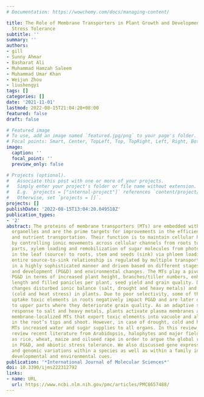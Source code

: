 ```yaml
---
# Documentation: https://wowchemy.com/docs/managing-content/

title: The Role of Membrane Transporters in Plant Growth and Development, and Abiotic
  Stress Tolerance
subtitle: ''
summary: ''
authors:
- gill
- Sunny Ahmar
- Basharat Ali
- Muhammad Hamzah Saleem
- Muhammad Umar Khan
- Weijun Zhou
- liushengyi
tags: []
categories: []
date: '2021-11-01'
lastmod: 2022-08-15T21:04:20+08:00
featured: false
draft: false

# Featured image
# To use, add an image named `featured.jpg/png` to your page's folder.
# Focal points: Smart, Center, TopLeft, Top, TopRight, Left, Right, BottomLeft, Bottom, BottomRight.
image:
  caption: ''
  focal_point: ''
  preview_only: false

# Projects (optional).
#   Associate this post with one or more of your projects.
#   Simply enter your project's folder or file name without extension.
#   E.g. `projects = ["internal-project"]` references `content/project/deep-learning/index.md`.
#   Otherwise, set `projects = []`.
projects: []
publishDate: '2022-08-15T13:04:20.049518Z'
publication_types:
- '2'
abstract: The proteins of membrane transporters (MTs) are embedded within membrane-bounded
  organelles and are the prime targets for improvements in the efficiency of water
  and nutrient transportation. Their function is to maintain cellular homeostasis
  by controlling ionic movements across cellular channels from roots to upper plant
  parts, xylem loading and remobilization of sugar molecules from photosynthesis tissues
  in the leaf (source) to roots, stem and seeds (sink) via phloem loading. The plant’s
  entire source-to-sink relationship is regulated by multiple transporting proteins
  in a highly sophisticated manner and driven based on different stages of plant growth
  and development (PG&D) and environmental changes. The MTs play a pivotal role in
  PG&D in terms of increased plant height, branches/tiller numbers, enhanced numbers,
  length and filled panicles per plant, seed yield and grain quality. Dynamic climatic
  changes disturbed ionic balance (salt, drought and heavy metals) and sugar supply
  (cold and heat stress) in plants. Due to poor selectivity, some of the MTs also
  uptake toxic elements in roots negatively impact PG&D and are later on also exported
  to upper parts where they deteriorate grain quality. As an adaptive strategy, in
  response to salt and heavy metals, plants activate plasma membranes and vacuolar
  membrane-localized MTs that export toxic elements into vacuole and also translocate
  in the root’s tips and shoot. However, in case of drought, cold and heat stresses,
  MTs increased water and sugar supplies to all organs. In this review, we mainly
  review recent literature from Arabidopsis, halophytes and major field crops such
  as rice, wheat, maize and oilseed rape in order to argue the global role of MTs
  in PG&D, and abiotic stress tolerance. We also discussed gene expression level changes
  and genomic variations within a species as well as within a family in response to
  developmental and environmental cues.
publication: '*International Journal of Molecular Sciences*'
doi: 10.3390/ijms222312792
links:
- name: URL
  url: https://www.ncbi.nlm.nih.gov/pmc/articles/PMC8657488/
---
```

